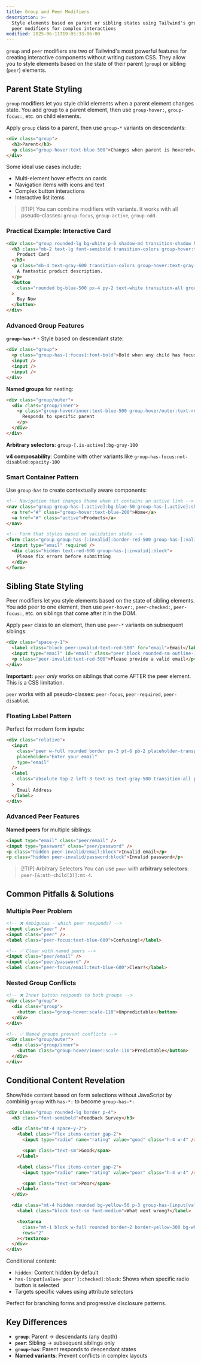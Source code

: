 ```yaml
---
title: Group and Peer Modifiers
description: >-
  Style elements based on parent or sibling states using Tailwind's group and
  peer modifiers for complex interactions
modified: 2025-06-11T19:05:33-06:00
---
```


`group` and `peer` modifiers are two of Tailwind's most powerful features for creating interactive components without writing custom CSS. They allow you to style elements based on the state of their parent (`group`) or sibling (`peer`) elements.

## Parent State Styling

`group` modifiers let you style child elements when a parent element changes state. You add group to a parent element, then use `group-hover:`, `group-focus:`, etc. on child elements.

Apply `group` class to a parent, then use `group-*` variants on descendants:

```html tailwind
<div class="group">
  <h3>Parent</h3>
  <p class="group-hover:text-blue-500">Changes when parent is hovered</p>
</div>
```

Some ideal use cases include:

- Multi-element hover effects on cards
- Navigation items with icons and text
- Complex button interactions
- Interactive list items

> [!TIP] You can combine modifiers with variants.
> It works with all pseudo-classes: `group-focus`, `group-active`, `group-odd`.

### Practical Example: Interactive Card

```html tailwind
<div class="group rounded-lg bg-white p-6 shadow-md transition-shadow hover:shadow-xl">
  <h3 class="mb-2 text-lg font-semibold transition-colors group-hover:text-blue-600">
    Product Card
  </h3>
  <p class="mb-4 text-gray-600 transition-colors group-hover:text-gray-800">
    A fantastic product description.
  </p>
  <button
    class="rounded bg-blue-500 px-4 py-2 text-white transition-all group-hover:scale-105 group-hover:bg-blue-600"
  >
    Buy Now
  </button>
</div>
```

### Advanced Group Features

**`group-has-*`** - Style based on descendant state:

```html tailwind
<div class="group">
  <p class="group-has-[:focus]:font-bold">Bold when any child has focus</p>
  <input />
  <input />
  <input />
</div>
```

**Named groups** for nesting:

```html tailwind
<div class="group/outer">
  <div class="group/inner">
    <p class="group-hover/inner:text-blue-500 group-hover/outer:text-red-500">
      Responds to specific parent
    </p>
  </div>
</div>
```

**Arbitrary selectors**: `group-[.is-active]:bg-gray-100`

**v4 composability**: Combine with other variants like `group-has-focus:not-disabled:opacity-100`

### Smart Container Pattern

Use `group-has` to create contextually aware components:

```html tailwind
<!-- Navigation that changes theme when it contains an active link -->
<nav class="group group-has-[.active]:bg-blue-50 group-has-[.active]:shadow-lg">
  <a href="#" class="group-hover:text-blue-200">Home</a>
  <a href="#" class="active">Products</a>
</nav>

<!-- Form that styles based on validation state -->
<form class="group group-has-[:invalid]:border-red-500 group-has-[:valid]:border-green-500">
  <input type="email" required />
  <div class="hidden text-red-600 group-has-[:invalid]:block">
    Please fix errors before submitting
  </div>
</form>
```

## Sibling State Styling

Peer modifiers let you style elements based on the state of sibling elements. You add peer to one element, then use `peer-hover:`, `peer-checked:`, `peer-focus:`, etc. on siblings that come after it in the DOM.

Apply `peer` class to an element, then use `peer-*` variants on subsequent siblings:

```html tailwind
<div class="space-y-1">
  <label class="block peer-invalid:text-red-500" for="email">Email</label>
  <input type="email" id="email" class="peer block rounded-sm outline-1" />
  <p class="peer-invalid:text-red-500">Please provide a valid email</p>
</div>
```

**Important:** `peer` _only_ works on siblings that come AFTER the peer element. This is a CSS limitation.

`peer` works with all pseudo-classes: `peer-focus`, `peer-required`, `peer-disabled`.

### Floating Label Pattern

Perfect for modern form inputs:

```html tailwind
<div class="relative">
  <input
    class="peer w-full rounded border px-3 pt-6 pb-2 placeholder-transparent focus:outline-none"
    placeholder="Enter your email"
    type="email"
  />
  <label
    class="absolute top-2 left-3 text-xs text-gray-500 transition-all peer-placeholder-shown:top-4 peer-placeholder-shown:text-base peer-focus:top-2 peer-focus:text-xs"
  >
    Email Address
  </label>
</div>
```

### Advanced Peer Features

**Named peers** for multiple siblings:

```html tailwind
<input type="email" class="peer/email" />
<input type="password" class="peer/password" />
<p class="hidden peer-invalid/email:block">Invalid email</p>
<p class="hidden peer-invalid/password:block">Invalid password</p>
```

> [!TIP] Arbitrary Selectors
> You can use `peer` with **arbitrary selectors**: `peer-[&:nth-child(3)]:mt-4`.

## Common Pitfalls & Solutions

### Multiple Peer Problem

```html tailwind
<!-- ❌ Ambiguous - which peer responds? -->
<input class="peer" />
<input class="peer" />
<label class="peer-focus:text-blue-600">Confusing!</label>

<!-- ✅ Clear with named peers -->
<input class="peer/email" />
<input class="peer/password" />
<label class="peer-focus/email:text-blue-600">Clear!</label>
```

### Nested Group Conflicts

```html tailwind
<!-- ❌ Inner button responds to both groups -->
<div class="group">
  <div class="group">
    <button class="group-hover:scale-110">Unpredictable</button>
  </div>
</div>

<!-- ✅ Named groups prevent conflicts -->
<div class="group/outer">
  <div class="group/inner">
    <button class="group-hover/inner:scale-110">Predictable</button>
  </div>
</div>
```

## Conditional Content Revelation

Show/hide content based on form selections without JavaScript by combinig `group` with `has-*:` to become `group-has-*:`

```html tailwind
<div class="group rounded-lg border p-4">
  <h3 class="font-semibold">Feedback Survey</h3>

  <div class="mt-4 space-y-2">
    <label class="flex items-center gap-2">
      <input type="radio" name="rating" value="good" class="h-4 w-4" />

      <span class="text-sm">Good</span>
    </label>

    <label class="flex items-center gap-2">
      <input type="radio" name="rating" value="poor" class="h-4 w-4" />

      <span class="text-sm">Poor</span>
    </label>
  </div>

  <div class="mt-4 hidden rounded bg-yellow-50 p-3 group-has-[input[value='poor']:checked]:block">
    <label class="block text-sm font-medium">What went wrong?</label>

    <textarea
      class="mt-1 block w-full rounded border-2 border-yellow-300 bg-white px-3 py-2 text-sm focus:border-yellow-500 focus:outline-none"
      rows="2"
    ></textarea>
  </div>
</div>
```

Conditional content:

- `hidden`: Content hidden by default
- `has-[input[value='poor']:checked]:block`: Shows when specific radio button is selected
- Targets specific values using attribute selectors

Perfect for branching forms and progressive disclosure patterns.

## Key Differences

- **`group`**: Parent → descendants (any depth)
- **`peer`**: Sibling → subsequent siblings only
- **`group-has`**: Parent responds to descendant states
- **Named variants**: Prevent conflicts in complex layouts
